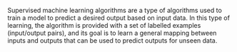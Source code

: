 Supervised machine learning algorithms are a type of algorithms used to
train a model to predict a desired output based on input data. In this type of
learning, the algorithm is provided with a set of labelled examples
(input/output pairs), and its goal is to learn a general mapping between
inputs and outputs that can be used to predict outputs for unseen data.

